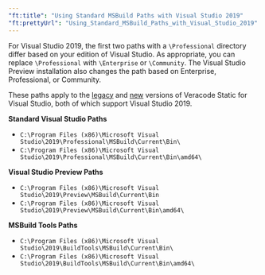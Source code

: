 ```yaml
---
"ft:title": "Using Standard MSBuild Paths with Visual Studio 2019"
"ft:prettyUrl": "Using_Standard_MSBuild_Paths_with_Visual_Studio_2019"
---
```

For Visual Studio 2019, the first two paths with a `\Professional` directory differ based on your edition of Visual Studio. As appropriate, you can replace `\Professional` with `\Enterprise` or `\Community`. The Visual Studio Preview installation also changes the path based on Enterprise, Professional, or Community.

These paths apply to the [legacy](https://docs.veracode.com/r/c_title_VS) and [new](https://docs.veracode.com/r/Veracode_Static_for_Visual_Studio_New) versions of Veracode Static for Visual Studio, both of which support Visual Studio 2019.

**Standard Visual Studio Paths**

- `C:\Program Files (x86)\Microsoft Visual Studio\2019\Professional\MSBuild\Current\Bin\`
- `C:\Program Files (x86)\Microsoft Visual Studio\2019\Professional\MSBuild\Current\Bin\amd64\`

**Visual Studio Preview Paths**

- `C:\Program Files (x86)\Microsoft Visual Studio\2019\Preview\MSBuild\Current\Bin`
- `C:\Program Files (x86)\Microsoft Visual Studio\2019\Preview\MSBuild\Current\Bin\amd64\`
 
**MSBuild Tools Paths**

- `C:\Program Files (x86)\Microsoft Visual Studio\2019\BuildTools\MSBuild\Current\Bin\`
- `C:\Program Files (x86)\Microsoft Visual Studio\2019\BuildTools\MSBuild\Current\Bin\amd64\`